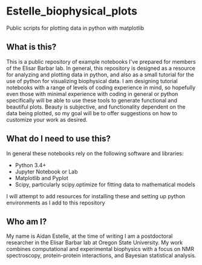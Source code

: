 # Estelle_biophysical_plots
Public scripts for plotting data in python with matplotlib

## What is this?
This is a public repository of example notebooks I've prepared for members of the Elisar Barbar lab. In general, this repository is designed as a resource for analyzing and plotting data in python, and also as a small tutorial for the use of python for visualizing biophysical data. I am designing tutorial notebooks with a range of levels of coding experience in mind, so hopefully even those with minimal experience with coding in general or python specifically will be able to use these tools to generate functional and beautiful plots. Beauty is subjective, and functionality dependent on the data being plotted, so my goal will be to offer suggestions on how to customize your work as desired. 

## What do I need to use this?
In general these notebooks rely on the following software and libraries:
- Python 3.4+
- Jupyter Notebook or Lab
- Matplotlib and Pyplot
- Scipy, particularly scipy.optimize for fitting data to mathematical models

I will attempt to add resources for installing these and setting up python environments as I add to this repository


## Who am I?
My name is Aidan Estelle, at the time of writing I am a postdoctoral researcher in the Elisar Barbar lab at Oregon State University. My work combines computational and experimental biophysics with a focus on NMR spectroscopy, protein-protein interactions, and Bayesian statistical analysis.
